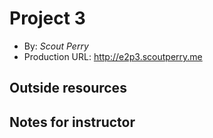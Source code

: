 # Project 3
+ By: *Scout Perry*
+ Production URL: <http://e2p3.scoutperry.me>

## Outside resources

## Notes for instructor


